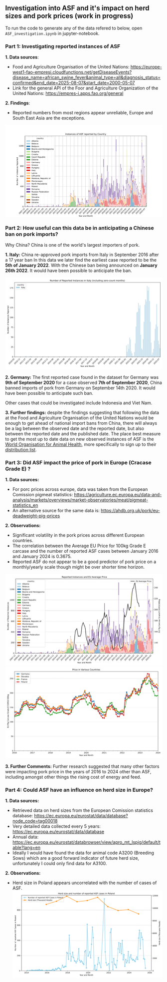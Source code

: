 ## Investigation into ASF and it's impact on herd sizes and pork prices (work in progress)

To run the code to generate any of the data refered to below, open `ASF_investigation.ipynb` in jupyter-notebook.

### Part 1: Investigating reported instances of ASF

**1. Data sources**: 

- Food and Agriculture Organisation of the United Nations: https://europe-west1-fao-empresi.cloudfunctions.net/getDiseaseEvents?disease_name=african_swine_fever&animal_type=all&diagnosis_status=confirmed&end_date=2025-08-07&start_date=2000-05-07
- Link for the general API of the Foor and Agriculture Organization of the United Nations: https://empres-i.apps.fao.org/general

**2. Findings**:

* Reported numbers from most regions appear unreliable, Europe and South East Asia are the exceptions. 

![Cases in europe](plots/asf_instances_by_country.svg)

### Part 2: How useful can this data be in anticipating a Chinese ban on pork imports?

Why China? China is one of the world's largest importers of pork. 

**1. Italy:**
China re-approved pork imports from Italy in September 2016 after a 17 year ban In this data we later find the earliest case reported to be the **5th of January 2022**.
With the Chinese ban being announced on **January 26th 2022**. It would have been possible to anticipate the ban.

![Cases in italy](plots/asf_instances_in_italy.svg)

**2. Germany:** 
The first reported case found in the dataset for Germany was **9th of September 2020** for a case observed **7th of September 2020**,
China banned imports of pork from Germany on September 14th 2020. It would have been possible to anticipate such ban.

Other cases that could be investigated include Indonesia and Viet Nam.

**3. Further findings:** despite the findings suggesting that following the data at the Food and Agriculture Organisation of the United Nations would be enough to get ahead
of national import bans from China, there will always be a lag between the observed date and the reported date, but also between the reported date and the published date.
The place best measure to get the most up to date data on new observed instances of ASF is the [World Organisation for Animal Health](https://www.woah.org/en/home/), more specifically to sign up to 
their [distribution list](https://www.woah.org/en/what-we-do/animal-health-and-welfare/disease-data-collection/info-list/).

### Part 3: Did ASF impact the price of pork in Europe (Cracase Grade E) ?

**1. Data sources:**

- For porc prices across europe, data was taken from the European Comission pigmeat statistics: https://agriculture.ec.europa.eu/data-and-analysis/markets/overviews/market-observatories/meat/pigmeat-statistics_en
- An alternative source for the same data is: https://ahdb.org.uk/pork/eu-deadweight-pig-prices

**2. Observations:**

- Significant volatility in the pork prices across different European countries.
- The correlation between the Average EU Price for 100kg Grade E carcase and the number of reported ASF cases between 
January 2016 and January 2024 is 0.3675. 
- Reported ASF do not appear to be a good predictor of pork price on a monthly/yearly scale though might be over shorter time horizon.

![Prices in europe against ASF](plots/combined_price_and_asf_cases.svg)
![Prices in europe](plots/pork_price_in_european_countries.svg)


**3. Further Comments:**
Further research suggested that many other factors were impacting pork price in the years of 2016 to 2024 other than
ASF, including amongst other things the rising cost of energy and feed. 

### Part 4: Could ASF have an influence on herd size in Europe?

**1. Data sources:**

- Retrieved data on herd sizes from the European Comission statistics database: https://ec.europa.eu/eurostat/data/database?node_code=tag00018
- Very detailed data collected every 5 years: https://ec.europa.eu/eurostat/data/database
- Annual data: https://ec.europa.eu/eurostat/databrowser/view/apro_mt_lspig/default/table?lang=en 
- Ideally I would have found the data for animal code A3200 (Breeding Sows) which are a good forward indicator of future herd size, 
unfortunately I could only find data for A3100.

**2. Observations:**
- Herd size in Poland appears uncorrelated with the number of cases of ASF.
![Herd size in poland vs ASF cases](plots/herd_size_vs_asf_cases_in_poland.svg)
